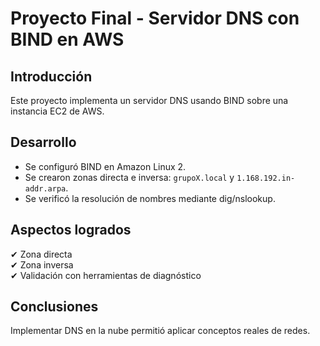 # Proyecto Final - Servidor DNS con BIND en AWS

## Introducción
Este proyecto implementa un servidor DNS usando BIND sobre una instancia EC2 de AWS.

## Desarrollo
- Se configuró BIND en Amazon Linux 2.
- Se crearon zonas directa e inversa: `grupoX.local` y `1.168.192.in-addr.arpa`.
- Se verificó la resolución de nombres mediante dig/nslookup.

## Aspectos logrados
✔ Zona directa  
✔ Zona inversa  
✔ Validación con herramientas de diagnóstico

## Conclusiones
Implementar DNS en la nube permitió aplicar conceptos reales de redes.
